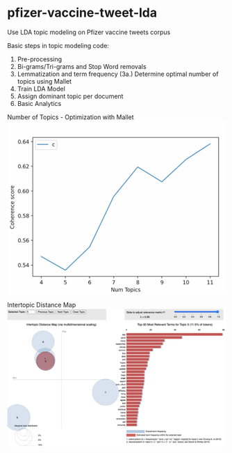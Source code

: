 # pfizer-vaccine-tweet-lda
Use LDA topic modeling on Pfizer vaccine tweets corpus

Basic steps in topic modeling code:

1. Pre-processing
2. Bi-grams/Tri-grams and Stop Word removals
3. Lemmatization and term frequency
(3a.) Determine optimal number of topics using Mallet
4. Train LDA Model
5. Assign dominant topic per document
6. Basic Analytics

Number of Topics - Optimization with Mallet
![alt text](https://github.com/datavizhokie/pfizer-vaccine-tweet-lda/blob/master/Mallet%20Topic%20Coherence.png)

Intertopic Distance Map
![alt text](https://github.com/datavizhokie/pfizer-vaccine-tweet-lda/blob/master/intertopic%20distance%20map.png)
